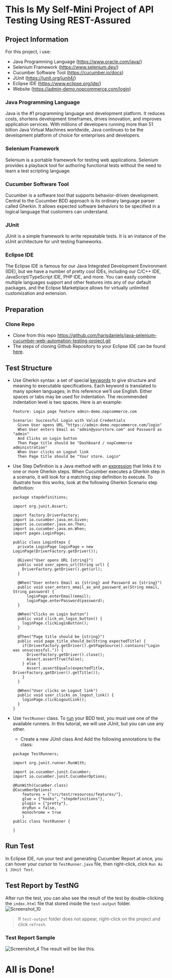 # This Is My Self-Mini Project of API Testing Using REST-Assured

## Project Information
For this project, i use: 
- Java Programming Language (https://www.oracle.com/java/)
- Selenium Framework (https://www.selenium.dev/)
- Cucumber Software Tool (https://cucumber.io/docs)
- JUnit (https://junit.org/junit4/)
- Eclipse IDE (https://www.eclipse.org/ide/)
- Website (https://admin-demo.nopcommerce.com/login)

### Java Programming Language
Java is the #1 programming language and development platform. It reduces costs, shortens development timeframes, drives innovation, and improves application services. 
With millions of developers running more than 51 billion Java Virtual Machines worldwide, Java continues to be the development platform of choice for enterprises and developers.

### Selenium Framework
Selenium is a portable framework for testing web applications. 
Selenium provides a playback tool for authoring functional tests without the need to learn a test scripting language.

### Cucumber Software Tool
Cucumber is a software tool that supports behavior-driven development. 
Central to the Cucumber BDD approach is its ordinary language parser called Gherkin. 
It allows expected software behaviors to be specified in a logical language that customers can understand.

### JUnit
JUnit is a simple framework to write repeatable tests. It is an instance of the xUnit architecture for unit testing frameworks.

### Eclipse IDE
The Eclipse IDE is famous for our Java Integrated Development Environment (IDE), but we have a number of pretty cool IDEs, including our C/C++ IDE, JavaScript/TypeScript IDE, PHP IDE, and more.
You can easily combine multiple languages support and other features into any of our default packages, and the Eclipse Marketplace allows for virtually unlimited customization and extension.

## Preparation

### Clone Repo
- Clone from this repo https://github.com/harisdaniels/java-selenium-cucumber-web-automation-testing-project.git
- The steps of cloning Github Repository to your Eclipse IDE can be found [here](https://www.youtube.com/watch?v=z8BKGUxFdM4).

## Test Structure
- Use Gherkin syntax: a set of special [keywords](https://cucumber.io/docs/gherkin/reference/#keywords) to give structure and meaning to executable specifications.
  Each keyword is translated to many spoken languages; in this reference we’ll use English.
  Either spaces or tabs may be used for indentation. The recommended indentation level is two spaces. Here is an example:
  
  ```
  Feature: Login page feature admin-demo.nopcommerce.com

  Scenario: Successful Login with Valid Credentials
    Given User opens URL "https://admin-demo.nopcommerce.com/login"
    When User enters Email as "admin@yourstore.com" and Password as "admin"
    And Clicks on Login button
    Then Page title should be "Dashboard / nopCommerce administration"
    When User clicks on Logout link
    Then Page title should be "Your store. Login"
  ```
- Use Step Definition is a Java method with an [expression](https://cucumber.io/docs/cucumber/step-definitions/#expressions) that links it to one or more Gherkin steps. 
When Cucumber executes a Gherkin step in a scenario, it will look for a matching step definition to execute.
To illustrate how this works, look at the following Gherkin Scenario step definition:

  ```
  package stepdefinitions;

  import org.junit.Assert;

  import factory.DriverFactory;
  import io.cucumber.java.en.Given;
  import io.cucumber.java.en.Then;
  import io.cucumber.java.en.When;
  import pages.LoginPage;

  public class LoginSteps {	
    private LoginPage loginPage = new LoginPage(DriverFactory.getDriver());

    @Given("User opens URL {string}")
    public void user_opens_url(String url) {
      DriverFactory.getDriver().get(url);	    
    }

    @When("User enters Email as {string} and Password as {string}")
    public void user_enters_email_as_and_password_as(String email, String password) {
        loginPage.enterEmail(email);
        loginPage.enterPassword(password);
    }

    @When("Clicks on Login button")
    public void click_on_login_button() {
      loginPage.clickLoginButton();
    }

    @Then("Page title should be {string}")
    public void page_title_should_be(String expectedTitle) {	    
      if(DriverFactory.getDriver().getPageSource().contains("Login was unsuccessful.")) {
        DriverFactory.getDriver().close();
        Assert.assertTrue(false);
      } else {
        Assert.assertEquals(expectedTitle, DriverFactory.getDriver().getTitle());
      }		
    }

    @When("User clicks on Logout link")
    public void user_clicks_on_logout_link() {
      loginPage.clickLogoutLink();
    }
  }
  ```
- Use `TestRunner` class. To [run](https://support.smartbear.com/testleft/docs/bdd/tutorial/cucumber/get-stubs.html) your BDD test, you must use one of the available runners. In this tutorial, we will use JUnit, but you can use any other.
  - Create a new JUnit class And Add the following annotations to the class:
  
  ```
  package TestRunners;
  
  import org.junit.runner.RunWith;
  
  import io.cucumber.junit.Cucumber;
  import io.cucumber.junit.CucumberOptions;
  
  @RunWith(Cucumber.class)
  @CucumberOptions(
      features = {"src/test/resources/features/"},
      glue = {"hooks", "stepdefinitions"},
      plugin = {"pretty"},
      dryRun = false,
      monochrome = true
      )
  public class TestRunner {
  
  }
  ```

## Run Test

In Eclipse IDE, run your test and generating Cucumber Report at once, you can hover your cursor to `TestRunner.java` file, then right-click, click `Run As 1 JUnit Test`.




## Test Report by TestNG
After run the test, you can also see the result of the test by double-clicking the `index.html` file that stored inside the `test-output` folder.
![Screenshot_10](https://user-images.githubusercontent.com/74105380/128624249-f9a2b853-2ecf-4f66-9720-096b6d54c1b5.jpg)
> If `test-output` folder does not appear, right-click on the project and click `refresh`.


### Test Report Sample
![Screenshot_4](https://user-images.githubusercontent.com/74105380/129662415-13b182b6-a54f-472c-9f95-b7e253cfc8cf.jpg)
The result will be like this.


# All is Done!
